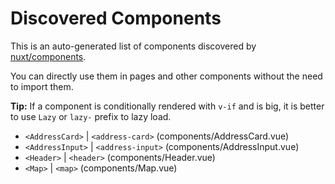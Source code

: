 # Discovered Components

This is an auto-generated list of components discovered by [nuxt/components](https://github.com/nuxt/components).

You can directly use them in pages and other components without the need to import them.

**Tip:** If a component is conditionally rendered with `v-if` and is big, it is better to use `Lazy` or `lazy-` prefix to lazy load.

- `<AddressCard>` | `<address-card>` (components/AddressCard.vue)
- `<AddressInput>` | `<address-input>` (components/AddressInput.vue)
- `<Header>` | `<header>` (components/Header.vue)
- `<Map>` | `<map>` (components/Map.vue)
